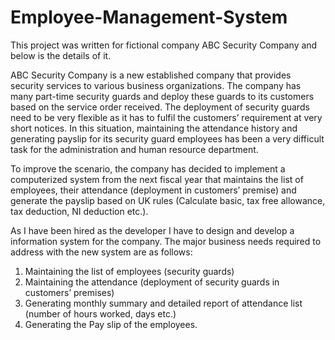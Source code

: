 # Employee-Management-System
This project was written for fictional company ABC Security Company and below is the details of it.

ABC Security Company is a new established company that provides security services to various business organizations. The company has many part-time security guards and deploy these guards to its customers based on the service order received. The deployment of security guards need to be very flexible as it has to fulfil the customers’ requirement at very short notices. In this situation, maintaining the attendance history and generating payslip for its security guard employees has been a very difficult task for the administration and human resource department. 

To improve the scenario, the company has decided to implement a computerized system from the next fiscal year that maintains the list of employees, their attendance (deployment in customers’ premise) and generate the payslip based on UK rules (Calculate basic, tax free allowance, tax deduction, NI deduction etc.). 

As I have been hired as the developer I have to design and develop a information system for the company. The major business needs required to address with the new system are as follows:

1.	Maintaining the list of employees (security guards)
2.	Maintaining the attendance (deployment of security guards in customers’ premises)
3.	Generating monthly summary and detailed report of attendance list (number of hours worked, days etc.)
4.	Generating the Pay slip of the employees.
